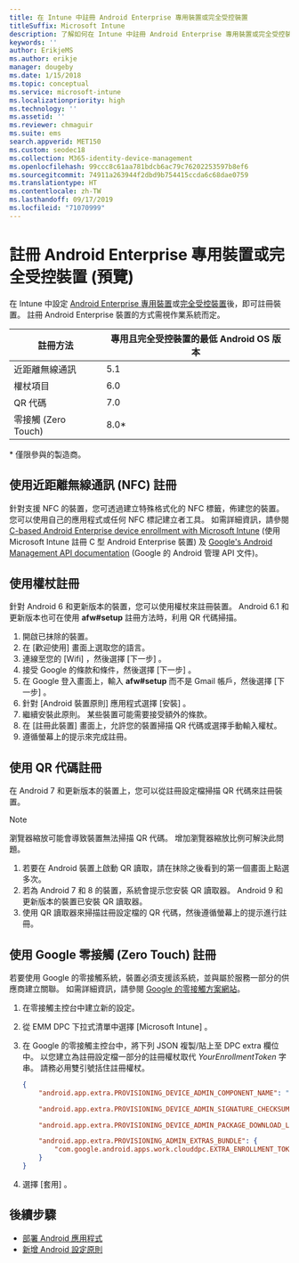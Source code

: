 ```yaml
---
title: 在 Intune 中註冊 Android Enterprise 專用裝置或完全受控裝置
titleSuffix: Microsoft Intune
description: 了解如何在 Intune 中註冊 Android Enterprise 專用裝置或完全受控裝置。
keywords: ''
author: ErikjeMS
ms.author: erikje
manager: dougeby
ms.date: 1/15/2018
ms.topic: conceptual
ms.service: microsoft-intune
ms.localizationpriority: high
ms.technology: ''
ms.assetid: ''
ms.reviewer: chmaguir
ms.suite: ems
search.appverid: MET150
ms.custom: seodec18
ms.collection: M365-identity-device-management
ms.openlocfilehash: 99ccc8c61aa781bdcb6ac79c76202253597b8ef6
ms.sourcegitcommit: 74911a263944f2dbd9b754415ccda6c68dae0759
ms.translationtype: HT
ms.contentlocale: zh-TW
ms.lasthandoff: 09/17/2019
ms.locfileid: "71070999"
---
```

# <a name="enroll-your-android-enterprise-dedicated-devices-or-fully-managed-devices-preview"></a>註冊 Android Enterprise 專用裝置或完全受控裝置 (預覽)

在 Intune 中設定 [Android Enterprise 專用裝置](android-kiosk-enroll.md)或[完全受控裝置](android-fully-managed-enroll.md)後，即可註冊裝置。 註冊 Android Enterprise 裝置的方式需視作業系統而定。

| 註冊方法 | 專用且完全受控裝置的最低 Android OS 版本 |
| ----- | ----- |
| 近距離無線通訊 | 5.1 |
| 權杖項目 | 6.0 |
| QR 代碼 | 7.0 |
| 零接觸 (Zero Touch)  | 8.0\* |

\* 僅限參與的製造商。

## <a name="enroll-by-using-near-field-communication-nfc"></a>使用近距離無線通訊 (NFC) 註冊

針對支援 NFC 的裝置，您可透過建立特殊格式化的 NFC 標籤，佈建您的裝置。 您可以使用自己的應用程式或任何 NFC 標記建立者工具。 如需詳細資訊，請參閱 [C-based Android Enterprise device enrollment with Microsoft Intune](https://blogs.technet.microsoft.com/cbernier/2018/10/15/nfc-based-android-enterprise-device-enrollment-with-microsoft-intune/) (使用 Microsoft Intune 註冊 C 型 Android Enterprise 裝置) 及 [Google's Android Management API documentation](https://developers.google.com/android/management/provision-device#nfc_method) (Google 的 Android 管理 API 文件)。

## <a name="enroll-by-using-a-token"></a>使用權杖註冊

針對 Android 6 和更新版本的裝置，您可以使用權杖來註冊裝置。 Android 6.1 和更新版本也可在使用 **afw#setup** 註冊方法時，利用 QR 代碼掃描。

1. 開啟已抹除的裝置。
2. 在 [歡迎使用]  畫面上選取您的語言。
3. 連線至您的 [Wifi]  ，然後選擇 [下一步]  。
4. 接受 Google 的條款和條件，然後選擇 [下一步]  。
5. 在 Google 登入畫面上，輸入 **afw#setup** 而不是 Gmail 帳戶，然後選擇 [下一步]  。
6. 針對 [Android 裝置原則]  應用程式選擇 [安裝]  。
7. 繼續安裝此原則。  某些裝置可能需要接受額外的條款。
8. 在 [註冊此裝置]  畫面上，允許您的裝置掃描 QR 代碼或選擇手動輸入權杖。
9. 遵循螢幕上的提示來完成註冊。

## <a name="enroll-by-using-a-qr-code"></a>使用 QR 代碼註冊

在 Android 7 和更新版本的裝置上，您可以從註冊設定檔掃描 QR 代碼來註冊裝置。

> [!Note]
> 瀏覽器縮放可能會導致裝置無法掃描 QR 代碼。 增加瀏覽器縮放比例可解決此問題。

1. 若要在 Android 裝置上啟動 QR 讀取，請在抹除之後看到的第一個畫面上點選多次。
2. 若為 Android 7 和 8 的裝置，系統會提示您安裝 QR 讀取器。 Android 9 和更新版本的裝置已安裝 QR 讀取器。
3. 使用 QR 讀取器來掃描註冊設定檔的 QR 代碼，然後遵循螢幕上的提示進行註冊。

## <a name="enroll-by-using-google-zero-touch"></a>使用 Google 零接觸 (Zero Touch) 註冊

若要使用 Google 的零接觸系統，裝置必須支援該系統，並與屬於服務一部分的供應商建立關聯。  如需詳細資訊，請參閱 [Google 的零接觸方案網站](https://www.android.com/enterprise/management/zero-touch/)。

1. 在零接觸主控台中建立新的設定。
2. 從 EMM DPC 下拉式清單中選擇 [Microsoft Intune]  。
3. 在 Google 的零接觸主控台中，將下列 JSON 複製/貼上至 DPC extra 欄位中。 以您建立為註冊設定檔一部分的註冊權杖取代 *YourEnrollmentToken* 字串。 請務必用雙引號括住註冊權杖。

    ```json
    {
        "android.app.extra.PROVISIONING_DEVICE_ADMIN_COMPONENT_NAME": "com.google.android.apps.work.clouddpc/.receivers.CloudDeviceAdminReceiver",

        "android.app.extra.PROVISIONING_DEVICE_ADMIN_SIGNATURE_CHECKSUM": "I5YvS0O5hXY46mb01BlRjq4oJJGs2kuUcHvVkAPEXlg",

        "android.app.extra.PROVISIONING_DEVICE_ADMIN_PACKAGE_DOWNLOAD_LOCATION": "https://play.google.com/managed/downloadManagingApp?identifier=setup",

        "android.app.extra.PROVISIONING_ADMIN_EXTRAS_BUNDLE": {
            "com.google.android.apps.work.clouddpc.EXTRA_ENROLLMENT_TOKEN": "YourEnrollmentToken"
        }
    }
    ```

4. 選擇 [套用]  。


## <a name="next-steps"></a>後續步驟
- [部署 Android 應用程式](apps-deploy.md)
- [新增 Android 設定原則](device-profiles.md)

